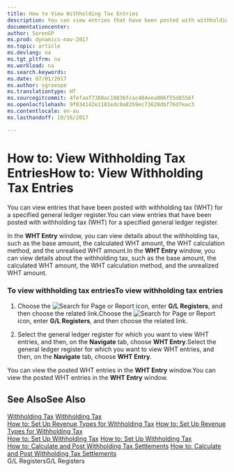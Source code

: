 ```yaml
---
title: How to View Withholding Tax Entries
description: You can view entries that have been posted with withholding tax (WHT) for a specified general ledger register.
documentationcenter: 
author: SorenGP
ms.prod: dynamics-nav-2017
ms.topic: article
ms.devlang: na
ms.tgt_pltfrm: na
ms.workload: na
ms.search.keywords: 
ms.date: 07/01/2017
ms.author: sgroespe
ms.translationtype: HT
ms.sourcegitcommit: 4fefaef7380ac10836fcac404eea006f55d8556f
ms.openlocfilehash: 9f034142e1181edc0a8359ec73620dbf76d7eac3
ms.contentlocale: en-au
ms.lasthandoff: 10/16/2017

---
```

# <a name="how-to-view-withholding-tax-entries"></a><span data-ttu-id="d060f-103">How to: View Withholding Tax Entries</span><span class="sxs-lookup"><span data-stu-id="d060f-103">How to: View Withholding Tax Entries</span></span>
<span data-ttu-id="d060f-104">You can view entries that have been posted with withholding tax (WHT) for a specified general ledger register.</span><span class="sxs-lookup"><span data-stu-id="d060f-104">You can view entries that have been posted with withholding tax (WHT) for a specified general ledger register.</span></span>  
  
 <span data-ttu-id="d060f-105">In the **WHT Entry** window, you can view details about the withholding tax, such as the base amount, the calculated WHT amount, the WHT calculation method, and the unrealised WHT amount.</span><span class="sxs-lookup"><span data-stu-id="d060f-105">In the **WHT Entry** window, you can view details about the withholding tax, such as the base amount, the calculated WHT amount, the WHT calculation method, and the unrealized WHT amount.</span></span>  
  
### <a name="to-view-withholding-tax-entries"></a><span data-ttu-id="d060f-106">To view withholding tax entries</span><span class="sxs-lookup"><span data-stu-id="d060f-106">To view withholding tax entries</span></span>  
  
1.  <span data-ttu-id="d060f-107">Choose the ![Search for Page or Report](media/ui-search/search_small.png "Search for Page or Report icon") icon, enter **G/L Registers**, and then choose the related link.</span><span class="sxs-lookup"><span data-stu-id="d060f-107">Choose the ![Search for Page or Report](media/ui-search/search_small.png "Search for Page or Report icon") icon, enter **G/L Registers**, and then choose the related link.</span></span>  
  
2.  <span data-ttu-id="d060f-108">Select the general ledger register for which you want to view WHT entries, and then, on the **Navigate** tab, choose **WHT Entry**.</span><span class="sxs-lookup"><span data-stu-id="d060f-108">Select the general ledger register for which you want to view WHT entries, and then, on the **Navigate** tab, choose **WHT Entry**.</span></span>  
  
 <span data-ttu-id="d060f-109">You can view the posted WHT entries in the **WHT Entry** window.</span><span class="sxs-lookup"><span data-stu-id="d060f-109">You can view the posted WHT entries in the **WHT Entry** window.</span></span>  
  
## <a name="see-also"></a><span data-ttu-id="d060f-110">See Also</span><span class="sxs-lookup"><span data-stu-id="d060f-110">See Also</span></span>  
 <span data-ttu-id="d060f-111">[Withholding Tax](withholding-tax.md) </span><span class="sxs-lookup"><span data-stu-id="d060f-111">[Withholding Tax](withholding-tax.md) </span></span>  
 <span data-ttu-id="d060f-112">[How to: Set Up Revenue Types for Withholding Tax](how-to-set-up-revenue-types-for-withholding-tax.md) </span><span class="sxs-lookup"><span data-stu-id="d060f-112">[How to: Set Up Revenue Types for Withholding Tax](how-to-set-up-revenue-types-for-withholding-tax.md) </span></span>  
 <span data-ttu-id="d060f-113">[How to: Set Up Withholding Tax](how-to-set-up-withholding-tax.md) </span><span class="sxs-lookup"><span data-stu-id="d060f-113">[How to: Set Up Withholding Tax](how-to-set-up-withholding-tax.md) </span></span>  
 <span data-ttu-id="d060f-114">[How to: Calculate and Post Withholding Tax Settlements](how-to-calculate-and-post-withholding-tax-settlements.md) </span><span class="sxs-lookup"><span data-stu-id="d060f-114">[How to: Calculate and Post Withholding Tax Settlements](how-to-calculate-and-post-withholding-tax-settlements.md) </span></span>  
 <span data-ttu-id="d060f-115">G/L Registers</span><span class="sxs-lookup"><span data-stu-id="d060f-115">G/L Registers</span></span>
